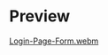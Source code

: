 # Preview
[Login-Page-Form.webm](https://user-images.githubusercontent.com/72277295/187069843-3083923b-6ee0-492b-8900-89ea43df7c15.webm)

